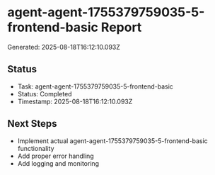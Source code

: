 # agent-agent-1755379759035-5-frontend-basic Report

Generated: 2025-08-18T16:12:10.093Z

## Status
- Task: agent-agent-1755379759035-5-frontend-basic
- Status: Completed
- Timestamp: 2025-08-18T16:12:10.093Z

## Next Steps
- Implement actual agent-agent-1755379759035-5-frontend-basic functionality
- Add proper error handling
- Add logging and monitoring
